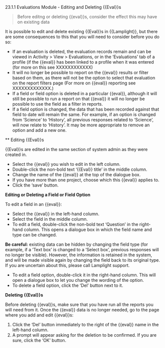 23.1.1 Evaluations Module - Editing and Deleting {{Eval}}s

> Before editng or deleting {{eval}}s, consider the effect this may have on existing data

It is possible to edit and delete existing {{Eval}}s in {{Lamplight}}, but there are some consequences to this that you will need to consider before you do so:

- If an evaluation is deleted, the evaluation records remain and can be viewed in Activity > View > Evaluations, or in the ‘Evaluations’ tab of a profile (if the {{eval}} has been linked to a profile when it was entered (for more on this see XXXXXXXXXXXX)
- It will no longer be possible to report on the {{eval}} results or filter based on them, as there will not be the option to select that evaluation on the report filters page (For more on {{eval}} reporting see XXXXXXXXXXXXX.)
- If a field or field option is deleted in a particular {{eval}}, although it will still be possible to run a report on that {{eval}} it will no longer be possible to use the field as a filter in reports.
- If a field option is changed, the data that has been recorded against that field to date will remain the same. For example, if an option is changed from ‘Science’ to ‘History’, all previous responses related to ‘Science’, will now relate to ‘History’. It may be more appropriate to remove an option and add a new one.

** Editing {{Eval}}s

{{Eval}}s are edited in the same section of system admin as they were created in.

- Select the {{eval}} you wish to edit in the left column.
- Double-click the non-bold text ‘{{Eval}} title’ in the middle column.
- Change the name of the {{eval}} at the top of the dialogue box.
- If you have more than one project, choose which this {{eval}} applies to.
- Click the ‘save’ button.


**Editing or Deleting a Field or Field Option**

To edit a field in an {{eval}}:
- Select the {{eval}} in the left-hand column.
- Select the field in the middle column.
- To edit a field, double-click the non-bold text ‘Question’ in the right-hand column. This opens a dialogue box in which the field name and type can be changed.

**Be careful:** existing data can be hidden by changing the field type (for example, if a ‘Text box’ is changed to a ‘Select box’, previous responses will no longer be visible). However, the information is retained in the system, and will be made visible again by changing the field back to its original type. If you are uncertain about this, please call Lamplight support.

- To edit a field option, double-click it in the right-hand column. This will open a dialogue box to let you change the wording of the option.
- To delete a field option, click the ‘Del’ button next to it.


**Deleting {{Eval}}s**

Before deleting {{eval}}s, make sure that you have run all the reports you will need from it. Once the {{eval}} data is no longer needed, go to the page where you add and edit {{eval}}s:
1.	Click the ‘Del’ button immediately to the right of the {{eval}} name in the left-hand column.
2.	A prompt will appear asking for the deletion to be confirmed. If you are sure, click the ‘OK’ button.
 
